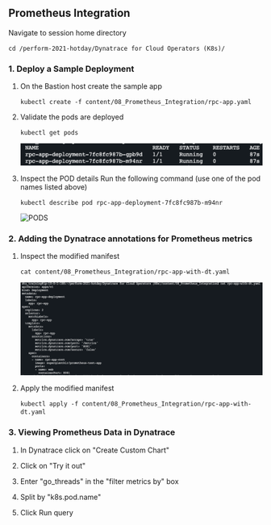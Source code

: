 ## Prometheus Integration

Navigate to session home directory

  ```
  cd /perform-2021-hotday/Dynatrace for Cloud Operators (K8s)/
  ```

### 1. Deploy a Sample Deployment

1. On the Bastion host create the sample app
   ```
   kubectl create -f content/08_Prometheus_Integration/rpc-app.yaml
   ```

2. Validate the pods are deployed
   ```
   kubectl get pods
   ```
   ![PODS](../../assets/images/lab8-rpcapp.png)

3. Inspect the POD details
   Run the following command (use one of the pod names listed above)

   ```
   kubectl describe pod rpc-app-deployment-7fc8fc987b-m94nr
   ```   
   ![PODS](../../assets/images/rpcappdsc.png)

### 2. Adding the Dynatrace annotations for Prometheus metrics

1. Inspect the modified manifest
   ```
   cat content/08_Prometheus_Integration/rpc-app-with-dt.yaml
   ```
   ![PODS](../../assets/images/lab8-rpcwithdt.png)


2. Apply the modified manifest
   ```
   kubectl apply -f content/08_Prometheus_Integration/rpc-app-with-dt.yaml
   ```

### 3. Viewing Prometheus Data in Dynatrace   

1. In Dynatrace click on "Create Custom Chart"

2. Click on "Try it out"

3. Enter "go_threads" in the "filter metrics by" box

4. Split by "k8s.pod.name"

5. Click Run query
